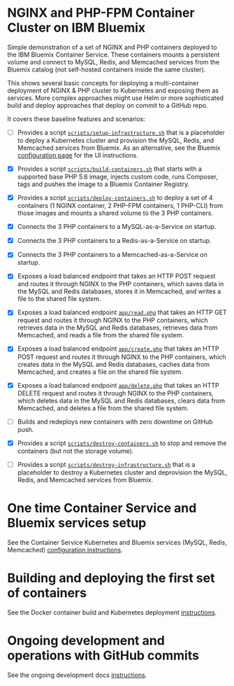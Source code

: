 # NGINX and PHP-FPM Container Cluster on IBM Bluemix
Simple demonstration of a set of NGINX and PHP containers deployed to the IBM Bluemix Container Service. These containers mounts a persistent volume and connect to MySQL, Redis, and Memcached services from the Bluemix catalog (not self-hosted containers inside the same cluster).

This shows several basic concepts for deploying a multi-container deployment of NGINX & PHP cluster to Kubernetes and exposing them as services. More complex approaches might use Helm or more sophisticated build and deploy approaches that deploy on commit to a GitHub repo.

It covers these baseline features and scenarios:
- [ ] Provides a script [`scripts/setup-infrastructure.sh`](scripts/setup-infrastructure.sh) that is a placeholder to deploy a Kubernetes cluster and provision the MySQL, Redis, and Memcached services from Bluemix. As an alternative, see the Bluemix [configuration page](docs/INITIAL-SETUP.md) for the UI instructions.
- [x] Provides a script [`scripts/build-containers.sh`](scripts/build-containers.sh) that starts with a supported base PHP 5.6 image, injects custom code, runs Composer, tags and pushes the image to a Bluemix Container Registry.
- [x] Provides a script [`scripts/deploy-containers.sh`](scripts/deploy-containers.sh) to deploy a set of 4 containers (1 NGINX container, 2 PHP-FPM containers, 1 PHP-CLI) from those images and mounts a shared volume to the 3 PHP containers.
- [x] Connects the 3 PHP containers to a MySQL-as-a-Service on startup.
- [x] Connects the 3 PHP containers to a Redis-as-a-Service on startup.
- [x] Connects the 3 PHP containers to a Memcached-as-a-Service on startup.
- [x] Exposes a load balanced endpoint that takes an HTTP POST request and routes it through NGINX to the PHP containers, which saves data in the MySQL and Redis databases, stores it in Memcached, and writes a file to the shared file system.
- [x] Exposes a load balanced endpoint [`app/read.php`](scripts/docker/php-fpm/app/read.php) that takes an HTTP GET request and routes it through NGINX to the PHP containers, which retrieves data in the MySQL and Redis databases, retrieves data from Memcached, and reads a file from the shared file system.
- [x] Exposes a load balanced endpoint [`app/create.php`](scripts/docker/php-fpm/app/create.php) that takes an HTTP POST request and routes it through NGINX to the PHP containers, which creates data in the MySQL and Redis databases, caches data from Memcached, and creates a file on the shared file system.
- [x] Exposes a load balanced endpoint [`app/delete.php`](scripts/docker/php-fpm/app/create.php) that takes an HTTP DELETE request and routes it through NGINX to the PHP containers, which deletes data in the MySQL and Redis databases, clears data from Memcached, and deletes a file from the shared file system.
- [ ] Builds and redeploys new containers with zero downtime on GitHub push.
- [x] Provides a script [`scripts/destroy-containers.sh`](scripts/destroy-containers.sh) to stop and remove the containers (but not the storage volume).
- [ ] Provides a script [`scripts/destroy-infrastructure.sh`](scripts/setup-infrastructure.sh) that is a placeholder to destroy a Kubernetes cluster and deprovision the MySQL, Redis, and Memcached services from Bluemix.


# One time Container Service and Bluemix services setup
See the Container Service Kubernetes and Bluemix services (MySQL, Redis, Memcached) [configuration instructions](docs/INITIAL-SETUP.md).

# Building and deploying the first set of containers
See the Docker container build and Kubernetes deployment [instructions](docs/DEPLOY-CONTAINERS.md).

# Ongoing development and operations with GitHub commits
See the ongoing development docs [instructions](docs/ONGOING-DEVELOPMENT.md).
